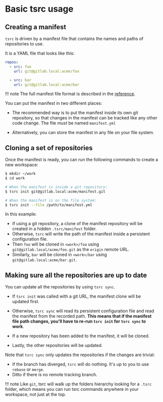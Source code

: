 # Basic tsrc usage


## Creating a manifest

`tsrc` is driven by a manifest file that contains the names and paths of repositories to use.

It is a YAML file that looks like this:

```yaml
repos:
  - src: foo
    url: git@gitlab.local:acme/foo

  - src: bar
    url: git@gitlab.local:acme/bar
```

!!! note
    The full manifest file format is described in the [reference](../ref/formats.md).

You can put the manifest in two different places:

* The recommended way is to put the manifest inside its own git repository, so that changes in the
  manifest can be tracked like any other code change. The file *must* be named `manifest.yml`

* Alternatively, you can store the manifest in any file on your file system.

## Cloning a set of repositories

Once the manifest is ready, you can run the following commands to create a new workspace:

```bash
$ mkdir ~/work
$ cd work

# When the manifest is inside a git repository:
$ tsrc init git@gitlab.local:acme/manifest.git

# When the manifest is on the file system:
$ tsrc init --file /path/to/manifest.yml
```

In this example:

* If using a git repository, a clone of the manifest repository will be created in a hidden `.tsrc/manifest` folder.
* Otherwise, `tsrc` will write the path of the manifest inside a persistent configuration file.
* Then `foo` will be cloned in `<work>/foo` using `git@gitlab.local/acme/foo.git` as the `origin` remote URL.
* Similarly, `bar` will be cloned in `<work>/bar` using `git@gitlab.local:acme/bar.git`.



## Making sure all the repositories are up to date

You can update all the repositories by using `tsrc sync`.

* If `tsrc init` was called with a git URL, the manifest clone will be updated first.
* Otherwise, `tsrc sync` will read its persistent configuration file and read the manifest
  from the recorded path. **This means that if the manifest file path changes,
  you'll have to re-run `tsrc init` for `tsrc sync` to work**.

* If a new repository has been added to the manifest, it will be cloned.
* Lastly, the other repositories will be updated.

Note that `tsrc sync` only updates the repositories if the changes are trivial:

* If the branch has diverged, `tsrc` will do nothing. It's up to you to use
  `rebase` or `merge`.
* Ditto if there is no remote tracking branch.


!!! note
    Like `git`, tsrc will walk up the folders hierarchy looking for a `.tsrc`
    folder, which means you can run tsrc commands anywhere in your workspace, not
    just at the top.
